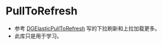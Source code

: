 # PullToRefresh
- 参考 [DGElasticPullToRefresh](https://github.com/gontovnik/DGElasticPullToRefresh) 写的下拉刷新和上拉加载更多。
- 此库只是用于学习。




